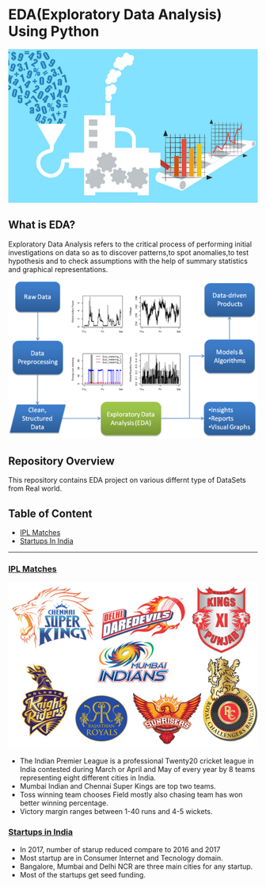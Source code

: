 # EDA(Exploratory Data Analysis) Using Python

![image.jpeg](/images/EDA-IMAGE.jpg)

## What is EDA?

Exploratory Data Analysis refers to the critical process of performing initial investigations on data so as to discover patterns,to spot anomalies,to test hypothesis and to check assumptions with the help of summary statistics and graphical representations.

![image.jpeg](/images/EDA-LifeCycle.webp)

## Repository Overview
This repository contains EDA project on various differnt type of DataSets from Real world.

## Table of Content
* [IPL Matches](#ipl-matches)
* [Startups In India](#startups-in-India)
___

### [IPL Matches](./EDA-IPL)
![image.jpg](./images/IPL.jpg)

* The Indian Premier League is a professional Twenty20 cricket league in India contested during March or April and May of every year by 8 teams representing eight different cities in India.
* Mumbai Indian and Chennai Super Kings are top two teams.
* Toss winning team chooses Field mostly also chasing team has won better winning percentage.
* Victory margin ranges between 1-40 runs and 4-5 wickets.

### [Startups in India](./EDA%20-%20Startup%20funding%20in%20India)

* In 2017, number of starup reduced compare to 2016 and 2017
* Most startup are in Consumer Internet and Tecnology domain.
* Bangalore, Mumbai and Delhi NCR are three main cities for any startup.
* Most of the startups get seed funding.
